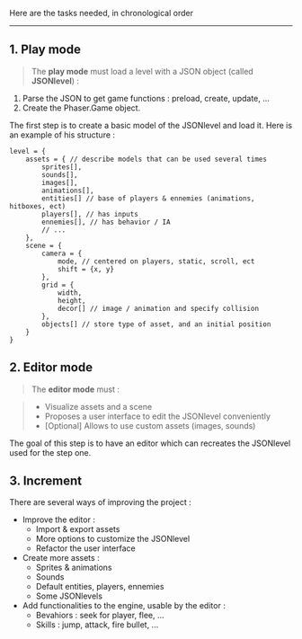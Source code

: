 
Here are the tasks needed, in chronological order

---

## 1. Play mode

>The **play mode** must load a level with a JSON object (called **JSONlevel**) :
1. Parse the JSON to get game functions : preload, create, update, ...
2. Create the Phaser.Game object.

The first step is to create a basic model of the JSONlevel and load it. Here is an example of his structure :

```
level = {
    assets = { // describe models that can be used several times
        sprites[],
        sounds[],
        images[],
        animations[],
        entities[] // base of players & ennemies (animations, hitboxes, ect)
        players[], // has inputs
        ennemies[], // has behavior / IA
        // ...
    },
    scene = {
        camera = {
            mode, // centered on players, static, scroll, ect
            shift = {x, y}
        },
        grid = {
            width,
            height,
            decor[] // image / animation and specify collision
        },
        objects[] // store type of asset, and an initial position
    }
}
```


## 2. Editor mode

> The **editor mode** must :

> - Visualize assets and a scene
> - Proposes a user interface to edit the JSONlevel conveniently
> - [Optional] Allows to use custom assets (images, sounds)

The goal of this step is to have an editor which can recreates the JSONlevel used for the step one.


## 3. Increment

There are several ways of improving the project :

- Improve the editor :
  - Import & export assets
  - More options to customize the JSONlevel
  - Refactor the user interface
- Create more assets :
  - Sprites & animations
  - Sounds
  - Default entities, players, ennemies
  - Some JSONlevels
- Add functionalities to the engine, usable by the editor :
  - Bevahiors : seek for player, flee, ...
  - Skills : jump, attack, fire bullet, ...
